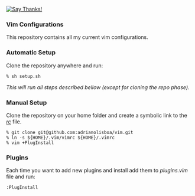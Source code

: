 [![Say Thanks!](https://img.shields.io/badge/Say%20Thanks-!-1EAEDB.svg)](https://saythanks.io/to/adrianolisboa)

### Vim Configurations

This repository contains all my current vim configurations.

### Automatic Setup

Clone the repository anywhere and run:

    % sh setup.sh

*This will run all steps described bellow (except for cloning the repo phase).*
 
### Manual Setup

Clone the repository on your home folder and create a symbolic link to the [*rc*](https://en.wikipedia.org/wiki/Configuration_file) file.

    % git clone git@github.com:adrianolisboa/vim.git
    % ln -s ${HOME}/.vim/vimrc ${HOME}/.vimrc
    % vim +PlugInstall

### Plugins

Each time you want to add new plugins and install add them to *plugins.vim* file and run:

    :PlugInstall
